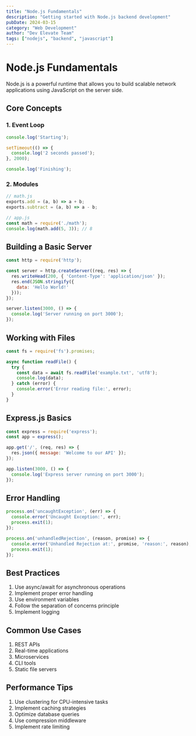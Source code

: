```yaml
---
title: "Node.js Fundamentals"
description: "Getting started with Node.js backend development"
pubDate: 2024-03-15
category: "Web Development"
author: "Dev Elevate Team"
tags: ["nodejs", "backend", "javascript"]
---
```


# Node.js Fundamentals

Node.js is a powerful runtime that allows you to build scalable network applications using JavaScript on the server side.

## Core Concepts

### 1. Event Loop
```javascript
console.log('Starting');

setTimeout(() => {
  console.log('2 seconds passed');
}, 2000);

console.log('Finishing');
```

### 2. Modules
```javascript
// math.js
exports.add = (a, b) => a + b;
exports.subtract = (a, b) => a - b;

// app.js
const math = require('./math');
console.log(math.add(5, 3)); // 8
```

## Building a Basic Server

```javascript
const http = require('http');

const server = http.createServer((req, res) => {
  res.writeHead(200, { 'Content-Type': 'application/json' });
  res.end(JSON.stringify({
    data: 'Hello World!'
  }));
});

server.listen(3000, () => {
  console.log('Server running on port 3000');
});
```

## Working with Files

```javascript
const fs = require('fs').promises;

async function readFile() {
  try {
    const data = await fs.readFile('example.txt', 'utf8');
    console.log(data);
  } catch (error) {
    console.error('Error reading file:', error);
  }
}
```

## Express.js Basics

```javascript
const express = require('express');
const app = express();

app.get('/', (req, res) => {
  res.json({ message: 'Welcome to our API' });
});

app.listen(3000, () => {
  console.log('Express server running on port 3000');
});
```

## Error Handling

```javascript
process.on('uncaughtException', (err) => {
  console.error('Uncaught Exception:', err);
  process.exit(1);
});

process.on('unhandledRejection', (reason, promise) => {
  console.error('Unhandled Rejection at:', promise, 'reason:', reason);
  process.exit(1);
});
```

## Best Practices

1. Use async/await for asynchronous operations
2. Implement proper error handling
3. Use environment variables
4. Follow the separation of concerns principle
5. Implement logging

## Common Use Cases

1. REST APIs
2. Real-time applications
3. Microservices
4. CLI tools
5. Static file servers

## Performance Tips

1. Use clustering for CPU-intensive tasks
2. Implement caching strategies
3. Optimize database queries
4. Use compression middleware
5. Implement rate limiting